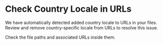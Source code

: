 # Check Country Locale in URLs

We have automatically detected added country locale to URLs in your files.
Review and remove country-specific locale from URLs to resolve this issue.

Check the file paths and associated URLs inside them.
